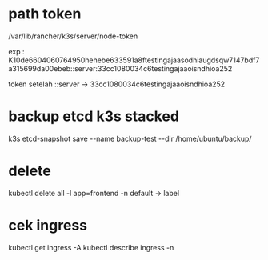 # path token
/var/lib/rancher/k3s/server/node-token

exp : K10de6604060764950hehebe633591a8ftestingajaasodhiaugdsqw7147bdf7a315699da00ebeb::server:33cc1080034c6testingajaaoisndhioa252

token setelah ::server -> 33cc1080034c6testingajaaoisndhioa252

# backup etcd k3s stacked 

k3s etcd-snapshot save --name backup-test --dir /home/ubuntu/backup/

# delete

kubectl delete all -l app=frontend -n default  -> label

# cek ingress

kubectl get ingress -A
kubectl describe ingress <nama-ingress> -n <namespace>
